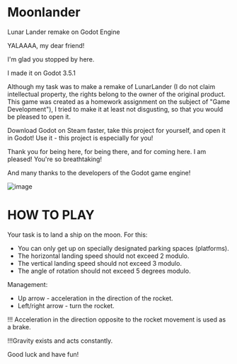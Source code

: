# Moonlander
Lunar Lander remake on Godot Engine

YALAAAA, my dear friend!

I'm glad you stopped by here.

I made it on Godot 3.5.1

Although my task was to make a remake of LunarLander (I do not claim intellectual property, the rights belong to the owner of the original product. This game was created as a homework assignment on the subject of "Game Development"), I tried to make it at least not disgusting, so that you would be pleased to open it.

Download Godot on Steam faster, take this project for yourself, and open it in Godot! Use it - this project is especially for you!

Thank you for being here, for being there, and for coming here. I am pleased! You're so breathtaking!

And many thanks to the developers of the Godot game engine!

![image](https://user-images.githubusercontent.com/43182375/212742241-2514d23b-ebd0-4d87-a864-39a5542ba7ab.png)


# HOW TO PLAY

Your task is to land a ship on the moon. For this:
- You can only get up on specially designated parking spaces (platforms).
- The horizontal landing speed should not exceed 2 modulo.
- The vertical landing speed should not exceed 3 modulo.
- The angle of rotation should not exceed 5 degrees modulo.

Management:
- Up arrow - acceleration in the direction of the rocket.
- Left/right arrow - turn the rocket.

!!! Acceleration in the direction opposite to the rocket movement is used as a brake.

!!!Gravity exists and acts constantly.

Good luck and have fun!
